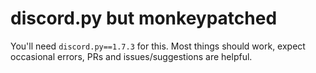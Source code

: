 # discord.py but monkeypatched

You'll need `discord.py==1.7.3` for this.
Most things should work, expect occasional errors, PRs and issues/suggestions are helpful.
